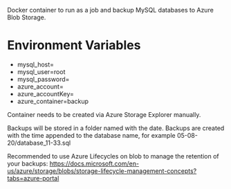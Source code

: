 Docker container to run as a job and backup MySQL databases to Azure Blob Storage.

# Environment Variables

- mysql_host=
- mysql_user=root
- mysql_password=
- azure_account=<myaccount>
- azure_accountKey=
- azure_container=backup

Container needs to be created via Azure Storage Explorer manually.

Backups will be stored in a folder named with the date. Backups are created with the time appended to the database name, for example 05-08-20/database_11-33.sql

Recommended to use Azure Lifecycles on blob to manage the retention of your backups: https://docs.microsoft.com/en-us/azure/storage/blobs/storage-lifecycle-management-concepts?tabs=azure-portal
